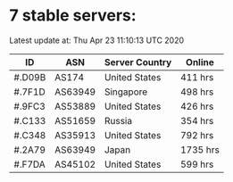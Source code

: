 # 7 stable servers:

Latest update at: Thu Apr 23 11:10:13 UTC 2020

| ID | ASN | Server Country | Online |
| -- | --- | -------------- | ------ |
| #.D09B | AS174 | United States | 411 hrs |
| #.7F1D | AS63949 | Singapore | 498 hrs |
| #.9FC3 | AS53889 | United States | 426 hrs |
| #.C133 | AS51659 | Russia | 354 hrs |
| #.C348 | AS35913 | United States | 792 hrs |
| #.2A79 | AS63949 | Japan | 1735 hrs |
| #.F7DA | AS45102 | United States | 599 hrs |

